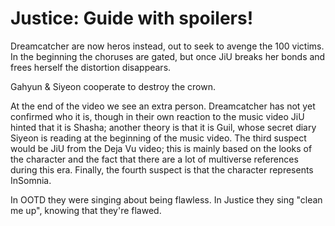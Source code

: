 # Justice: Guide with spoilers!

Dreamcatcher are now heros instead, out to seek to avenge the 100 victims.
In the beginning the choruses are gated, but once JiU breaks her bonds
and frees herself the distortion disappears.

Gahyun & Siyeon cooperate to destroy the crown.

At the end of the video we see an extra person. Dreamcatcher has not yet
confirmed who it is, though in their own reaction to the music video
JiU hinted that it is Shasha; another theory is that it is Guil,
whose secret diary Siyeon is reading at the beginning of the music video.
The third suspect would be JiU from the Deja Vu video;
this is mainly based on the looks of the character and the fact that
there are a lot of multiverse references during this era.
Finally, the fourth suspect is that the character represents InSomnia.

In OOTD they were singing about being flawless. In Justice they sing
"clean me up", knowing that they're flawed.
